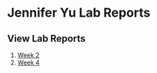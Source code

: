 # Jennifer Yu Lab Reports

## View Lab Reports
1. [Week 2](lab-report-1-week-2.html)
2. [Week 4](lab-report-2-week-4.html)